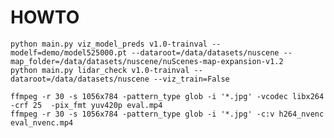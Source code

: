 # HOWTO

    python main.py viz_model_preds v1.0-trainval --modelf=demo/model525000.pt --dataroot=/data/datasets/nuscene --map_folder=/data/datasets/nuscene/nuScenes-map-expansion-v1.2
    python main.py lidar_check v1.0-trainval --dataroot=/data/datasets/nuscene --viz_train=False

    ffmpeg -r 30 -s 1056x784 -pattern_type glob -i '*.jpg' -vcodec libx264 -crf 25  -pix_fmt yuv420p eval.mp4
    ffmpeg -r 30 -s 1056x784 -pattern_type glob -i '*.jpg' -c:v h264_nvenc eval_nvenc.mp4